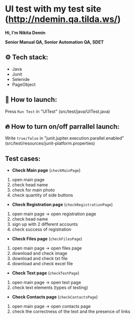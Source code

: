 # UI test with my test site (http://ndemin.qa.tilda.ws/)


**Hi, I'm Nikita Demin**

**Senior Manual QA, Senior Automation QA, SDET**


## ⚙ Tech stack:
* Java
* Junit
* Selenide
* PageObject

## 🚀 How to launch:

Press `Run Test` in "UITest" (src/test/java/UITest.java)

## 🔥 How to turn on/off parrallel launch:

Write `true/false` in "junit.jupiter.execution.parallel.enabled" (src/test/resources/junit-platform.properties)

## Test cases:

*  **Check Main page** (`checkMainPage`)
1) open main page
2) check head name
3) check for main photo
4) check quantity of side buttons

*  **Check Registration page** (`checkRegistrationPage`)
1) open main page -> open registration page
2) check head name
3) sign up with 2 different accounts
4) check success of registration

*  **Check Files page** (`checkFilesPage`)
1) open main page -> open files page
2) download and check image
3) download and check txt file
4) download and check excel file

* **Check Text page** (`checkTextPage`)
1)  open main page -> open text page
2) check text elements (types of testing)

*  **Check Contacts page** (`checkContactsPage`)
1) open main page -> open contacts page
2) check the correctness of the text and the presence of links